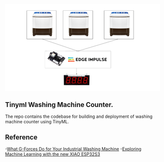 ![alt workflow](smart_meter_tinyML.png)

## Tinyml Washing Machine Counter.
 The repo contains the codebase for building and deployment of washing machine counter using TinyML. 



## Reference
 -[What G-Forces Do for Your Industrial Washing Machine](https://dependablelaundry.com.au/g-forces-industrial-washing-machine/)
 -[Exploring Machine Learning with the new XIAO ESP32S3](https://www.hackster.io/mjrobot/exploring-machine-learning-with-the-new-xiao-esp32s3-6463e5#toc-installing-the-xiao-esp32s3-sense-on-arduino-ide-1)